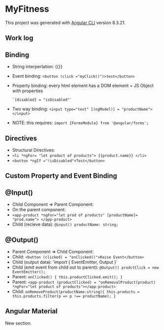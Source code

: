 # MyFitness

This project was generated with [Angular CLI](https://github.com/angular/angular-cli) version 8.3.21.

## Work log

## Binding

* String interperlation: {{}}
* Event binding: `<button (click ="myClick()")>test</button>`
* Property binding: every html element has a DOM element = JS Object with properties  

      `[disabled] = "isDisabled"` 

* Two way binding: `<input type="text" [(ngModel)] = "productName"></input>`
* NOTE: this requires: `import {FormsModule} from '@angular/forms';`

## Directives

* Structural Directives:
* `<li *ngFor= "let product of products"> {{product.name}} </li>`
* `<button *ngIf ="!isDisabled">Test</button>`

## Custom Property and Event Binding

## @Input()

* Child Component => Parent Component:
* On the parent component:
* `<app-product *ngFor="let prod of products" [productName]= "prod.name"> </app-product>`
* Child (recieve data): `@input() productName: string;`

## @Output()

* Parent Component => Child Component:
* Child: `<button (clicked) = "onClicked()">Raise Event</button>`
* Child (output data): 'import { EventEmitter, Output }`
* Child (emit event from child out to parent): `@Output() prodctClick = new EventEmitter();`
* Parent: `onClicked() { this.productClicked.emit(); }`
* Parent: `<app-product (productClicked) = "onRemovalProduct(product) *ngFor="let product of products"></app-product>`
* Child: `onRemoveProduct(productName:string){ this.products = this.products.filter(p => p !== productName); }`

## Angular Material

New section.
